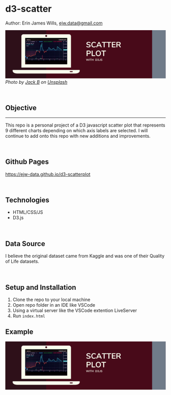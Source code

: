 # d3-scatter  

Author:  Erin James Wills, ejw.data@gmail.com  

![D3 Scatter Plot](./assets/images/scatter-plot-d3.png)  
<cite>Photo by [Jack B](https://unsplash.com/@nervum?utm_source=unsplash&utm_medium=referral&utm_content=creditCopyText) on [Unsplash](https://unsplash.com/s/photos/candlestick-chart?utm_source=unsplash&utm_medium=referral&utm_content=creditCopyText)</cite>

<br>

## Objective 

<hr>

This repo is a personal project of a D3 javascript scatter plot that represents 9 different charts depending on which axis labels are selected.  I will continue to add onto this repo with new additions and improvements.
 
<br>  

## Github Pages  

https://ejw-data.github.io/d3-scatterplot

<br>

## Technologies    
*  HTML/CSS/JS
*  D3.js

<br>

## Data Source  
I believe the original dataset came from Kaggle and was one of their Quality of Life datasets.  

<br>

## Setup and Installation  
1. Clone the repo to your local machine
1. Open repo folder in an IDE like VSCode
1. Using a virtual server like the VSCode extention LiveServer
1. Run `index.html`  

## Example

![D3 Scatterplot Graphic with Multiple Axis](./assets/images/scatter-plot-d3.png)

<br>


